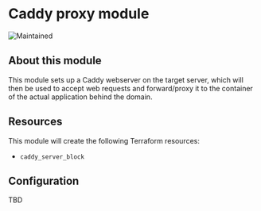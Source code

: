 # Caddy proxy module

![Maintained](https://img.shields.io/badge/status-maintained-green)

## About this module

This module sets up a Caddy webserver on the target server, which will
then be used to accept web requests and forward/proxy it to the container
of the actual application behind the domain.

## Resources

This module will create the following Terraform resources:

* `caddy_server_block`

## Configuration

TBD
